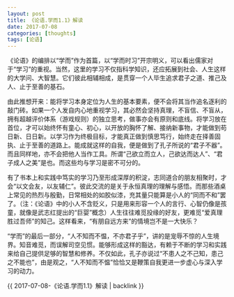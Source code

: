 ```yaml
---
layout: post
title: 《论语.学而1.1》解读
date: 2017-07-08
categories: [thoughts]
tags: [论语]
---
```


《论语》的编排以“学而”作为首篇，以“学而时习”开宗明义，可以看出儒家对于“学习”的重视。当然，这里的学习不仅指科学知识，还应拓展到社会、人生这样的大学问、大智慧。它们彼此相辅相成，是贯穿一个人毕生追求君子之道、推己及人、止于至善的基石。

由此推想开来：能将学习本身定位为人生的基本要素，便不会将其当作追名逐利的敲门砖。如果一个人发自内心地重视学习，其必然会坚持真理，不盲信、不盲从，拥有超越评价体系（游戏规则）的独立思考，做事亦会有原则和底线。将学习放在首位，才可以始终怀有童心、初心，以开放的胸怀了解、接纳新事物，才能做到苟日新、日日新。以学习作为终极目标，才能真正做到慎思笃行，始终走在择善固执、止于至善的道路上。能成就这样的自我，便是做到了孔子所说的“君子不器”。而且同样地，亦不会把他人当作工具。所谓“己欲立而立人，己欲达而达人”、“君子成人之美”是也。而这些均与学习是密不可分的。

有了书本上和实践中笃实的学习乃至形成深厚的积淀，志同道合的朋友相聚时，才会“以文会友，以友辅仁”。彼此交流的是关于永恒真理的理解与感悟。而那些酒桌上常见的热烈与殷勤，日常相处的如胶似漆，充其量只能算是小人的“同而不和”罢了。（注：《论语》中的小人不含贬义，只是用来形容一个人的言行、心智仍像是孩童，就像是武志红提出的“巨婴”概念）人生往往难觅投缘的好友，更难觅“爱真理胜过吾师”的知己。这样看来，“有朋自远方来”的情境岂不是一大快乐？

“学而”的最后一部分，“人不知而不愠，不亦君子乎”，讲的是宠辱不惊的人生境界。知音难觅，而误解司空见惯。能够形成这样的豁达，有赖于不断的学习和实践来给自己提供足够的智慧和修养。不仅如此，孔子亦说过“不患人之不己知，患己之不能也”，由是观之，“人不知而不愠”恰恰又是鞭策自我更进一步虚心与深入学习的动力。

{{ 2017-07-08-《论语.学而1.1》解读 | backlink }}
